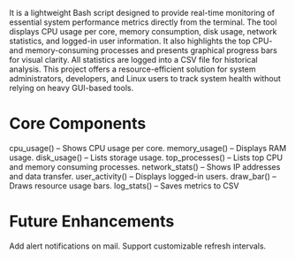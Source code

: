 It is a lightweight Bash script designed to provide real-time monitoring
of essential system performance metrics directly from the terminal. The tool displays CPU usage per core,
memory consumption, disk usage, network statistics, and logged-in user information. It also highlights the top
CPU- and memory-consuming processes and presents graphical progress bars for visual clarity. All statistics are
logged into a CSV file for historical analysis. This project offers a resource-efficient solution for system
administrators, developers, and Linux users to track system health without relying on heavy GUI-based tools.

# Core Components
  cpu_usage() – Shows CPU usage per core.
  memory_usage() – Displays RAM usage.
  disk_usage() – Lists storage usage.
  top_processes() – Lists top CPU and memory consuming processes.
  network_stats() – Shows IP addresses and data transfer.
  user_activity() – Displays logged-in users.
  draw_bar() – Draws resource usage bars.
  log_stats() – Saves metrics to CSV

# Future Enhancements
  Add alert notifications on mail.
  Support customizable refresh intervals.
